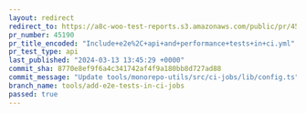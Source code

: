 ```yaml
---
layout: redirect
redirect_to: https://a8c-woo-test-reports.s3.amazonaws.com/public/pr/45190/api/index.html
pr_number: 45190
pr_title_encoded: "Include+e2e%2C+api+and+performance+tests+in+ci.yml"
pr_test_type: api
last_published: "2024-03-13 13:45:29 +0000"
commit_sha: 8770e8ef9f6a4c341742af4f9a180bb8d727ad88
commit_message: "Update tools/monorepo-utils/src/ci-jobs/lib/config.ts"
branch_name: tools/add-e2e-tests-in-ci-jobs
passed: true
---
```

